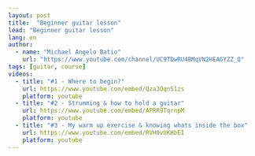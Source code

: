 ```yaml
---
layout: post
title:  "Beginner guitar lesson"
lead: "Beginner guitar lesson"
lang: en
author:
  - name: "Michael Angelo Batio"
    url: "https://www.youtube.com/channel/UC9TDwRU4BMqVN2HEAGYZZ_Q"
tags: [guitar, course]
videos:
  - title: "#1 - Where to begin?"
    url: https://www.youtube.com/embed/Qza3OqnS1zs
    platform: youtube
  - title: "#2 - Strumming & how to hold a guitar"
    url: https://www.youtube.com/embed/APRR9TqrnpM
    platform: youtube
  - title: "#3 - My warm up exercise & knowing whats inside the box"
    url: https://www.youtube.com/embed/RVH0vUKHbEI
    platform: youtube
---
```


